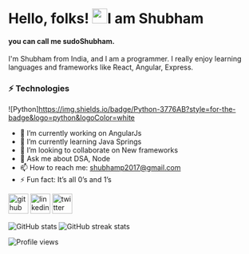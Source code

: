 # Hello, folks! <img src="https://raw.githubusercontent.com/MartinHeinz/MartinHeinz/master/wave.gif" width="30px">I am Shubham 
#### you can call me sudoShubham.
<!-- ![you can call me sudoShubham.](https://miro.medium.com/max/600/1*QgaXbAftmcfAQD597uBS3g.jpeg) -->

I'm Shubham from India, and I am a programmer. I really enjoy learning languages and frameworks like React, Angular, Express.

### ⚡ Technologies
![Python]https://img.shields.io/badge/Python-3776AB?style=for-the-badge&logo=python&logoColor=white




- 🔭 I’m currently working on AngularJs 
- 🌱 I’m currently learning Java Springs 
- 👯 I’m looking to collaborate on New frameworks 
- 💬 Ask me about DSA, Node 
- 📫 How to reach me: shubhamp2017@gmail.com 
- ⚡ Fun fact: It’s all 0’s and 1’s 


[<img src='https://cdn.jsdelivr.net/npm/simple-icons@3.0.1/icons/github.svg' alt='github' height='40'>](https://github.com/sudoShubham)  [<img src='https://cdn.jsdelivr.net/npm/simple-icons@3.0.1/icons/linkedin.svg' alt='linkedin' height='40'>](https://www.linkedin.com/in/https://www.linkedin.com/in/shubhampagare//)  [<img src='https://cdn.jsdelivr.net/npm/simple-icons@3.0.1/icons/twitter.svg' alt='twitter' height='40'>](https://twitter.com/https://twitter.com/shubhamp2017)  

<!-- [![trophy](https://github-profile-trophy.vercel.app/?username=sudoShubham)](https://github.com/ryo-ma/github-profile-trophy) -->

<!-- [![Top Langs](https://github-readme-stats.vercel.app/api/top-langs/?username=sudoShubham)](https://github.com/sudoShubham/github-readme-stats)                         -->
![GitHub stats](https://github-readme-stats.vercel.app/api?username=sudoShubham&show_icons=true&count_private=true&theme=dark)     ![GitHub streak stats](https://github-readme-streak-stats.herokuapp.com/?user=sudoShubham&theme=dark)  

![Profile views](https://gpvc.arturio.dev/sudoShubham)  
